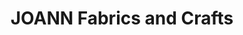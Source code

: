 ---
title: "JOANN Fabrics and Crafts"
url: /mount-vernon/joann-fabrics-and-crafts/
shop: Basteln
---